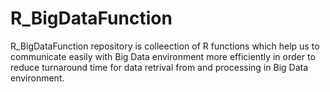 # R_BigDataFunction
R_BigDataFunction repository is colleection of R functions which help us to communicate easily with Big Data environment more efficiently in order to reduce turnaround time for data retrival from and processing in Big Data environment.

